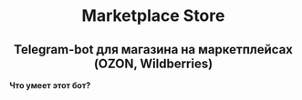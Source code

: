 <h1 align="center">Marketplace Store</a>
<h2 align="center">Telegram-bot для магазина на маркетплейсах (OZON, Wildberries)</h3>
<b align="left">Что умеет этот бот?</b>